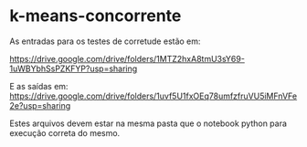 # k-means-concorrente

As entradas para os testes de corretude estão em:

https://drive.google.com/drive/folders/1MTZ2hxA8tmU3sY69-1uWBYbhSsPZKFYP?usp=sharing

E as saídas em:
https://drive.google.com/drive/folders/1uvf5U1fxOEq78umfzfruVU5iMFnVFe2e?usp=sharing


Estes arquivos devem estar na mesma pasta que o notebook python para execução correta do mesmo.

